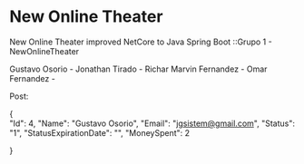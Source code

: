 # New Online Theater
New Online Theater improved
NetCore to Java Spring Boot
::Grupo 1 - NewOnlineTheater

Gustavo Osorio -
Jonathan Tirado -
Richar Marvin Fernandez -
Omar Fernandez -


Post:

{     
     "Id": 4,
	 "Name": "Gustavo Osorio",
	 "Email": "jgsistem@gmail.com",
     "Status": "1",
	 "StatusExpirationDate": "",
     "MoneySpent": 2    
     
 }